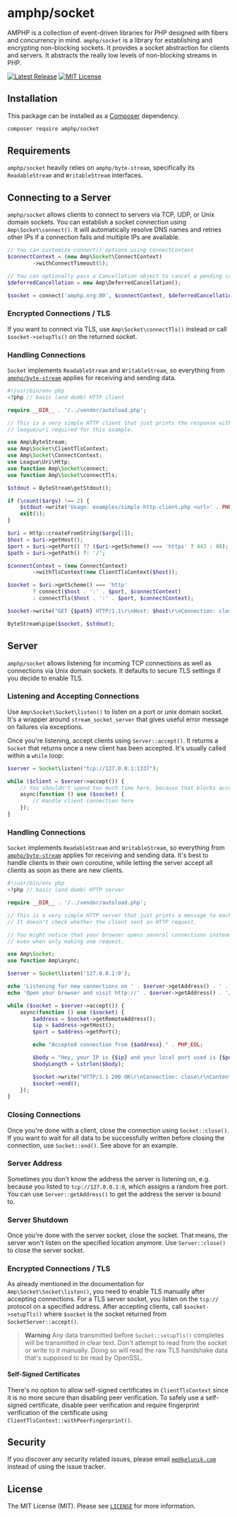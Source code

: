 # amphp/socket

AMPHP is a collection of event-driven libraries for PHP designed with fibers and concurrency in mind.
`amphp/socket` is a library for establishing and encrypting non-blocking sockets.
It provides a socket abstraction for clients and servers.
It abstracts the really low levels of non-blocking streams in PHP.

[![Latest Release](https://img.shields.io/github/release/amphp/socket.svg?style=flat-square)](https://github.com/amphp/socket/releases)
[![MIT License](https://img.shields.io/badge/license-MIT-blue.svg?style=flat-square)](https://github.com/amphp/socket/blob/master/LICENSE)

## Installation

This package can be installed as a [Composer](https://getcomposer.org/) dependency.

```bash
composer require amphp/socket
```

## Requirements

`amphp/socket` heavily relies on `amphp/byte-stream`, specifically its `ReadableStream` and `WritableStream` interfaces.

## Connecting to a Server

`amphp/socket` allows clients to connect to servers via TCP, UDP, or Unix domain sockets.
You can establish a socket connection using `Amp\Socket\connect()`.
It will automatically resolve DNS names and retries other IPs if a connection fails and multiple IPs are available.

```php
// You can customize connect() options using ConnectContext
$connectContext = (new Amp\Socket\ConnectContext)
        ->withConnectTimeout(5);

// You can optionally pass a Cancellation object to cancel a pending connect() operation
$deferredCancellation = new Amp\DeferredCancellation();

$socket = connect('amphp.org:80', $connectContext, $deferredCancellation->getCancellation());
```

### Encrypted Connections / TLS

If you want to connect via TLS, use `Amp\Socket\connectTls()` instead or call `$socket->setupTls()` on the returned socket.

### Handling Connections

`Socket` implements `ReadableStream` and `WritableStream`, so everything from [`amphp/byte-stream`](https://v3.amphp.org/byte-stream) applies for receiving and sending data.

```php
#!/usr/bin/env php
<?php // basic (and dumb) HTTP client

require __DIR__ . '/../vendor/autoload.php';

// This is a very simple HTTP client that just prints the response without parsing.
// league/uri required for this example.

use Amp\ByteStream;
use Amp\Socket\ClientTlsContext;
use Amp\Socket\ConnectContext;
use League\Uri\Http;
use function Amp\Socket\connect;
use function Amp\Socket\connectTls;

$stdout = ByteStream\getStdout();

if (\count($argv) !== 2) {
    $stdout->write('Usage: examples/simple-http-client.php <url>' . PHP_EOL);
    exit(1);
}

$uri = Http::createFromString($argv[1]);
$host = $uri->getHost();
$port = $uri->getPort() ?? ($uri->getScheme() === 'https' ? 443 : 80);
$path = $uri->getPath() ?: '/';

$connectContext = (new ConnectContext)
        ->withTlsContext(new ClientTlsContext($host));

$socket = $uri->getScheme() === 'http'
        ? connect($host . ':' . $port, $connectContext)
        : connectTls($host . ':' . $port, $connectContext);

$socket->write("GET {$path} HTTP/1.1\r\nHost: $host\r\nConnection: close\r\n\r\n");

ByteStream\pipe($socket, $stdout);
```

## Server

`amphp/socket` allows listening for incoming TCP connections as well as connections via Unix domain sockets.
It defaults to secure TLS settings if you decide to enable TLS.

### Listening and Accepting Connections

Use `Amp\Socket\Socket\listen()` to listen on a port or unix domain socket.
It's a wrapper around `stream_socket_server` that gives useful error message on failures via exceptions.

Once you're listening, accept clients using `Server::accept()`.
It returns a `Socket` that returns once a new client has been accepted.
It's usually called within a `while` loop:

```php
$server = Socket\listen("tcp://127.0.0.1:1337");

while ($client = $server->accept()) {
    // You shouldn't spend too much time here, because that blocks accepting another client, so we use async():
    async(function () use ($socket) {
        // Handle client connection here
    });
}
```

### Handling Connections

`Socket` implements `ReadableStream` and `WritableStream`, so everything from [`amphp/byte-stream`](https://v3.amphp.org/byte-stream) applies for receiving and sending data.
It's best to handle clients in their own coroutine, while letting the server accept all clients as soon as there are new clients.

```php
#!/usr/bin/env php
<?php // basic (and dumb) HTTP server

require __DIR__ . '/../vendor/autoload.php';

// This is a very simple HTTP server that just prints a message to each client that connects.
// It doesn't check whether the client sent an HTTP request.

// You might notice that your browser opens several connections instead of just one,
// even when only making one request.

use Amp\Socket;
use function Amp\async;

$server = Socket\listen('127.0.0.1:0');

echo 'Listening for new connections on ' . $server->getAddress() . ' ...' . PHP_EOL;
echo 'Open your browser and visit http://' . $server->getAddress() . '/' . PHP_EOL;

while ($socket = $server->accept()) {
    async(function () use ($socket) {
        $address = $socket->getRemoteAddress();
        $ip = $address->getHost();
        $port = $address->getPort();

        echo "Accepted connection from {$address}." . PHP_EOL;

        $body = "Hey, your IP is {$ip} and your local port used is {$port}.";
        $bodyLength = \strlen($body);

        $socket->write("HTTP/1.1 200 OK\r\nConnection: close\r\nContent-Length: {$bodyLength}\r\n\r\n{$body}");
        $socket->end();
    });
}
```

### Closing Connections

Once you're done with a client, close the connection using `Socket::close()`.
If you want to wait for all data to be successfully written before closing the connection, use `Socket::end()`.
See above for an example.

### Server Address

Sometimes you don't know the address the server is listening on, e.g. because you listed to `tcp://127.0.0.1:0`, which assigns a random free port. You can use `Server::getAddress()` to get the address the server is bound to.

### Server Shutdown

Once you're done with the server socket, close the socket.
That means, the server won't listen on the specified location anymore.
Use `Server::close()` to close the server socket.

### Encrypted Connections / TLS

As already mentioned in the documentation for `Amp\Socket\Socket\listen()`, you need to enable TLS manually after accepting connections.
For a TLS server socket, you listen on the `tcp://` protocol on a specified address.
After accepting clients, call `$socket->setupTls()` where `$socket` is the socket returned from `SocketServer::accept()`.

> **Warning**
> Any data transmitted before `Socket::setupTls()` completes will be transmitted in clear text.
> Don't attempt to read from the socket or write to it manually.
> Doing so will read the raw TLS handshake data that's supposed to be read by OpenSSL.

#### Self-Signed Certificates

There's no option to allow self-signed certificates in `ClientTlsContext` since it is no more secure than disabling peer verification.
To safely use a self-signed certificate, disable peer verification and require fingerprint verification of the certificate using `ClientTlsContext::withPeerFingerprint()`.

## Security

If you discover any security related issues, please email [`me@kelunik.com`](mailto:me@kelunik.com) instead of using the issue tracker.

## License

The MIT License (MIT). Please see [`LICENSE`](./LICENSE) for more information.
